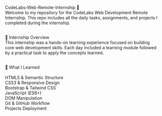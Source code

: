 CodeLabs-Web-Remote-Internship 🚀 <br>
Welcome to my repository for the CodeLabs Web Development Remote Internship. This repo includes all the daily tasks, assignments, and projects I completed during the internship. <br> <br>

📌 Internship Overview <br>
This internship was a hands-on learning experience focused on building core web development skills. Each day included a learning module followed by a practical task to apply the concepts learned. <br> <br>

🧠 What I Learned <br> <br>
HTML5 & Semantic Structure<br>
CSS3 & Responsive Design<br>
Bootstrap & Tailwind CSS<br>
JavaScript (ES6+)<br>
DOM Manipulation<br>
Git & GitHub Workflow<br>
Projects Deployment
